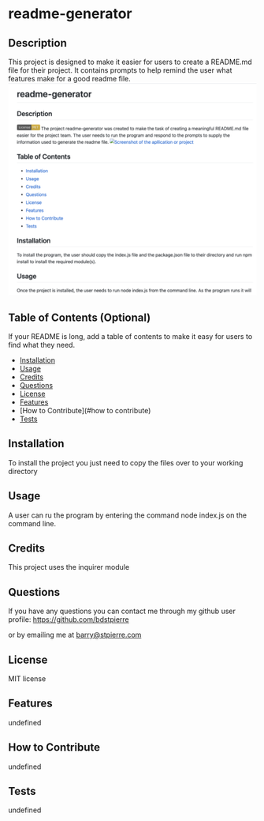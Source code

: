 # readme-generator
## Description
This project is designed to make it easier for users to create a README.md file for their project.  It contains prompts to help remind the user what features make for a good readme file.
![Screenshot of the apllication or project](assets/images/screenshot.png)
## Table of Contents (Optional)
If your README is long, add a table of contents to make it easy for users to find what they need.
- [Installation](#installation)
- [Usage](#usage)
- [Credits](#credits)
- [Questions](#questions)
- [License](#license)
- [Features](#features)
- [How to Contribute](#how to contribute)
- [Tests](#tests)
## Installation
To install the project you just need to copy the files over to your working directory
## Usage
A user can ru the program by entering the command node index.js on the command line.
## Credits
This project uses the inquirer module
## Questions
If you have any questions you can contact me through my github user profile: https://github.com/bdstpierre

or by emailing me at barry@stpierre.com
## License
MIT license
## Features
undefined
## How to Contribute
undefined
## Tests
undefined
